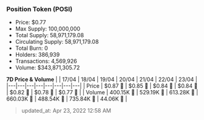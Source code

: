
  ### Position Token (POSI)
  - Price: $0.77
  - Max Supply: 100,000,000
  - Total Supply: 58,971,179.08
  - Circulating Supply: 58,971,179.08
  - Total Burn: 0
  - Holders: 386,939
  - Transactions: 4,569,926
  - Volume: $343,871,305.72

  **7D Price & Volume**
  | | 17&#x2F;04 | 18&#x2F;04 | 19&#x2F;04 | 20&#x2F;04 | 21&#x2F;04 | 22&#x2F;04 | 23&#x2F;04 |
  |---|---|---|---|---|---|---|---|
  | Price | $0.87 🚀 | $0.85 🔻 | $0.84 🔻 | $0.84 🔻 | $0.82 🔻 | $0.78 🔻 | $0.77 🔻 |
  | Volume | 400.15K 🔻 | 529.19K 🚀 | 613.28K 🚀 | 660.03K 🚀 | 488.54K 🔻 | 735.84K 🚀 | 44.06K 🔻 |

  > updated_at: Apr 23, 2022 12:58 AM

